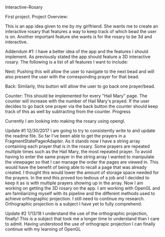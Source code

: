 Interactive-Rosary

First project.
Project Overview:

This is an app idea given to me by my girlfriend. She wants me to create an interactive rosary that features a way to keep track of which bead the user is on. Another important feature she wants is for the rosary to be 3d and interactive.

Addendum #1: I have a better idea of the app and the features I should implement. As previously stated the app should feature a 3D interactive rosary. The following is a list of all features I want to include:

Next: Pushing this will allow the user to navigate to the next bead and will also present the user with the corresponding prayer for that bead.

Back: Similarly, this button will allow the user to go back one prayer/bead.

Counter: This should be implemented for every "Hail Mary" page. The counter will increase with the number of Hail Mary's prayed. If the user decides to go back one prayer via the back button the counter should keep track of this as well by subtracting from the counter.
Progress

Currently I am looking into making the rosary using opengl.

Update #1 12/30/2017
I am going to try to consistently write to and update the readme file. So far I've been able to get the prayers in a FragmentStatePagerAdapter. As it stands now I have a string array containing each prayer that is in the rosary. Some prayers are repeated multiple times such as the Hail Mary, the most repeated prayer. To avoid having to enter the same prayer in the string array I wanted to manipulate the viewpager so that I can manage the order the pages are viewed in. This would have the benefit of being able to recall a page that was already created. I thought this would lower the amount of storage space needed for the prayers. In the end this proved too tedious of a job and I decided to keep it as is with multiple prayers showing up in the array. Now I am working on getting the 3D rosary on the app. I am working with OpenGL and am familiarizing myself with its pipeline and the different methods used to achieve orthographic projection. I still need to continue my research. Orthographic projection is a subject I have yet to fully comprehend.

Update #2 1/13/18
I understand the use of the orthographic projection, finally! This is a subject that took me a longer time to understand than I care to admit. Having understood the use of orthograpic projection I can finally continue with my learning of OpenGL
